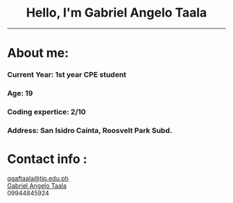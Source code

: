 <h1 align="center"> Hello, I'm Gabriel Angelo Taala</h1>
<hr>

<!--I don't really know how to code in html-->

# About me:
<h3>Current Year: 1st year CPE student </h3>
<h3>Age: 19 </h3>
<h3> Coding expertice: 2/10 </h3>
<h3> Address: San Isidro Cainta, Roosvelt Park Subd. </h3>

# Contact info : <br>
<a href='qgaftaala@tip.edu.ph'> qgaftaala@tip.edu.ph</a><br>
<a href='https://www.facebook.com/gabrielangelo.taala.10'> Gabriel Angelo Taala </a><br>
09944845924
